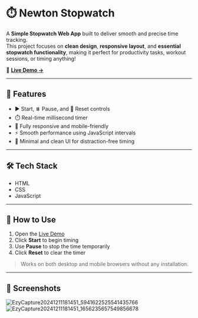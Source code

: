 # ⏱️ Newton Stopwatch

A **Simple Stopwatch Web App** built to deliver smooth and precise time tracking.  
This project focuses on **clean design**, **responsive layout**, and **essential stopwatch functionality**, making it perfect for productivity tasks, workout sessions, or timing anything!

🔗 **[Live Demo →](https://newtonstopwatch.netlify.app)**

---

## 🧠 Features

- ▶️ Start, ⏸️ Pause, and 🔁 Reset controls  
- ⏱️ Real-time millisecond timer  
- 📱 Fully responsive and mobile-friendly  
- ⚡ Smooth performance using JavaScript intervals  
- 🧼 Minimal and clean UI for distraction-free timing

---

## 🛠️ Tech Stack

- HTML  
- CSS  
- JavaScript  

---

## 🚀 How to Use

1. Open the [Live Demo](https://newtonstopwatch.netlify.app)
2. Click **Start** to begin timing
3. Use **Pause** to stop the time temporarily
4. Click **Reset** to clear the timer

> Works on both desktop and mobile browsers without any installation.

---

## 📸 Screenshots

![EzyCapture20241211181451_5941622525541435766](https://github.com/user-attachments/assets/a0bf33ff-3af6-45e1-ba7c-89284db9ae2b)  
![EzyCapture20241211181451_1656235657549856678](https://github.com/user-attachments/assets/8c2defd4-27d1-4d05-83a5-d39519fa43a)
